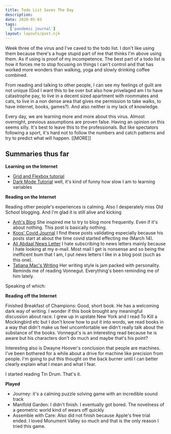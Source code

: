 ```yaml
---
title: Todo List Saves The Day
description: 
date: 2020-05-03
tags:
  ['pandemic journal']
layout: layouts/post.njk
---
```


Week three of the virus and I've caved to the todo list. I don't like using them because there's a huge stupid part of me that thinks I'm above using them. As if using is proof of my incompetence. The best part of a todo list is how it forces me to stop focusing on things I can't control and that has worked more wonders than walking, yoga and slowly drinking coffee combined.

From reading and talking to other people, I can see my feelings of guilt  are not unique (God I want this to be over but also how privelaged am I to have catastrophe pay, to live in a decent sized apartment with roommates and cats, to live in a non dense area that gives me permission to take walks, to have internet, books, games?). And also neither is my lack of knowledge.

Every day, we are learning more and more about this virus. Almost overnight, previous assumptions are proven false. Having an opinion on this seems silly.  It's best to leave this to the professionals. But like spectators following a sport, it's hard not to follow the numbers and catch patterns and try to predict what will happen.
[[MORE]]

## Summaries thus far

**Learning on the Internet**

*   [Grid and Flexbox tutorial](https://getflywheel.com/layout/combine-flexbox-and-css-grids-for-layouts-how-to/)
*   [Dark Mode Tutorial](https://dev.to/ananyaneogi/create-a-dark-light-mode-switch-with-css-variables-34l8) well, it's kind of funny how slow I am to learning variables

**Reading on the Internet**

Reading other people's experiences is calming. Also I desperately miss Old School blogging. And I'm glad it is still alive and kicking

*   [Anh's Blog](https://botanhical.com/) She inspired me to try to blog more frequently. Even if it's about nothing. This post is basically nothing.
*   [Koos' Covid  Journal](https://www.kooslooijesteijn.net/journal-newest-first) I    find these posts validating especially because his posts start at about the time covid started effecting me (March 14).
*   [Ali Abdaal News Letter](https://email.aliabdaal.com/) I hate subscribing to news letters mainly because I hate looking at my e-mail. Most mail I get is nonsense and so being the inefficent bum that I am, I put news letters I like in a blog post (such as this one).
*   [Tatiana Mac's Writing](https://tatianamac.com/writing) Her writing style is jam packed with personality. Reminds me of reading Vonnegut. Everything's been reminding me of him lately.

Speaking of which:

**Reading off the Internet**

Finished Breakfast of Champions: Good, short book. He has a welcoming dark way of writing. I wonder if this book brought any meaningful discussion about race. I grew up in upstate New York and I read To Kill a Mockingbird etc but I don't know how to put it into words, we read books in a way that didn't make us feel uncomfortable we didn't really talk about the substance of the books. Vonnegut's is an interesting read because he is aware but his characters don't do much and maybe that's his point?

Interesting also is Dwayne Hoover's conclusion that people are machines. I've been bothered for a while about a drive for machine like precision from people. I'm going to put this thought on the back burner until I can better clearly explain what I mean and what I fear.

I started reading Tin Drum. That's it.

**Played**

*   Journey: it's a calming puzzle solving game with an incredible sound
track
*   Manifold Garden: I didn't finish. I eventually got bored. The
novelness of a geometric world kind of wears off quickly
*   Assemble with Care: Also did not finish because Apple's free trial
ended. I loved Monument Valley so much and that is the only reason I
tried this game.